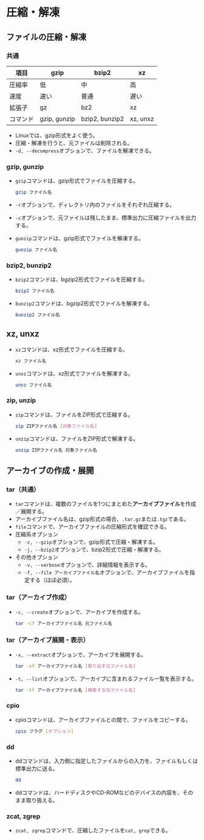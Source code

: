 ﻿# 圧縮・解凍

## ファイルの圧縮・解凍

### 共通

| 項目     | gzip         | bzip2          | xz       |
| -------- | ------------ | -------------- | -------- |
| 圧縮率   | 低           | 中             | 高       |
| 速度     | 速い         | 普通           | 遅い     |
| 拡張子   | gz           | bz2            | xz       |
| コマンド | gzip, gunzip | bzip2, bunzip2 | xz, unxz |

- Linuxでは、gzip形式をよく使う。
- 圧縮・解凍を行うと、元ファイルは削除される。
- `-d, --decompress`オプションで、ファイルを解凍できる。

### gzip, gunzip

- `gzip`コマンドは、gzip形式でファイルを圧縮する。

  ```bash
  gzip ファイル名
  ```

- `-r`オプションで、ディレクトリ内のファイルをそれぞれ圧縮する。
- `-c`オプションで、元ファイルは残したまま、標準出力に圧縮ファイルを出力する。
- `gunzip`コマンドは、gzip形式でファイルを解凍する。

  ```bash
  gunzip ファイル名
  ```

### bzip2, bunzip2
- `bzip2`コマンドは、bgzip2形式でファイルを圧縮する。

  ```bash
  bzip2 ファイル名
  ```

- `bunzip2`コマンドは、bgzip2形式でファイルを解凍する。

  ```bash
  bunzip2 ファイル名
  ```

## xz, unxz
- `xz`コマンドは、xz形式でファイルを圧縮する。

  ```bash
  xz ファイル名
  ```

- `unxz`コマンドは、xz形式でファイルを解凍する。

  ```bash
  unxz ファイル名
  ```

### zip, unzip

- `zip`コマンドは、ファイルをZIP形式で圧縮する。

  ```bash
  zip ZIPファイル名 [対象ファイル名]
  ```

- `unzip`コマンドは、ファイルをZIP形式で解凍する。

  ```bash
  unzip ZIPファイル名 対象ファイル名
  ```

## アーカイブの作成・展開

### tar（共通）

- `tar`コマンドは、複数のファイルを1つにまとめた**アーカイブファイル**を作成／展開する。
- アーカイブファイル名は、gzip形式の場合、`.tar.gz`または`.tgz`である。
- `file`コマンドで、アーカイブファイルの圧縮形式を確認できる。
- 圧縮系オプション
  - `-z, --gzip`オプションで、gzip形式で圧縮・解凍する。
  - `-j, --bzip2`オプションで、bzip2形式で圧縮・解凍する。
- その他オプション
  - `-v, --verbose`オプションで、詳細情報を表示する。
  - `-f, --file アーカイブファイル名`オプションで、アーカイブファイルを指定する（ほぼ必須）。

### tar（アーカイブ作成）

- `-c, --create`オプションで、アーカイブを作成する。

  ```bash
  tar -cf アーカイブファイル名 元ファイル名
  ```

### tar（アーカイブ展開・表示）

- `-x, --extract`オプションで、アーカイブを展開する。

  ```bash
  tar -xf アーカイブファイル名 [取り出す元ファイル名]
  ```

- `-t, --list`オプションで、アーカイブに含まれるファイル一覧を表示する。

  ```bash
  tar -tf アーカイブファイル名 [検索する元ファイル名]
  ```

### cpio

- cpioコマンドは、アーカイブファイルとの間で、ファイルをコピーする。

  ```bash
  cpio フラグ [オプション]
  ```

### dd

- ddコマンドは、入力側に指定したファイルからの入力を、ファイルもしくは標準出力に送る。

  ```bash
  dd
  ```
- ddコマンドは、ハードディスクやCD-ROMなどのデバイスの内容を、そのまま取り扱える。

### zcat, zgrep

- `zcat, zgrep`コマンドで、圧縮したファイルを`cat, grep`できる。
